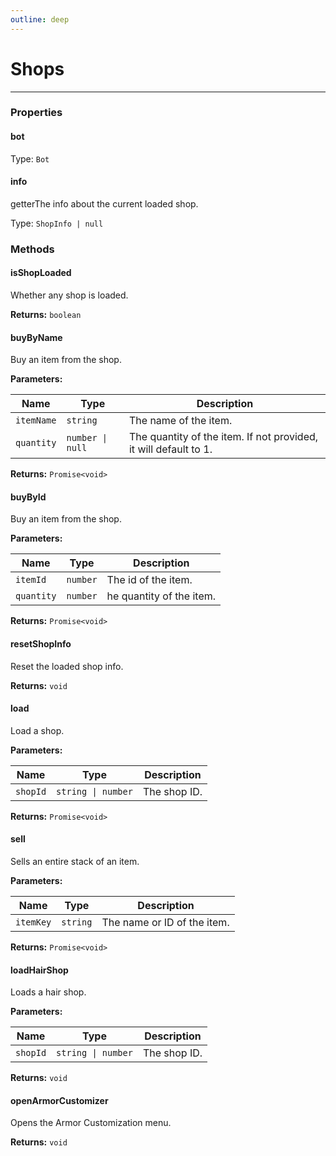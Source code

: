 ```yaml
---
outline: deep
---
```


# Shops

---

### Properties

#### bot

Type: `Bot`

#### info

​<Badge type="info">getter</Badge>The info about the current loaded shop.

Type: `ShopInfo | null`

### Methods

#### isShopLoaded

Whether any shop is loaded.

**Returns:** `boolean`

#### buyByName

Buy an item from the shop.

**Parameters:**

| Name | Type | Description |
|------|------|-------------|
| `itemName` | `string` | The name of the item. |
| `quantity` | `number \| null` | The quantity of the item. If not provided, it will default to 1. |

**Returns:** `Promise<void>`

#### buyById

Buy an item from the shop.

**Parameters:**

| Name | Type | Description |
|------|------|-------------|
| `itemId` | `number` | The id of the item. |
| `quantity` | `number` | he quantity of the item. |

**Returns:** `Promise<void>`

#### resetShopInfo

Reset the loaded shop info.

**Returns:** `void`

#### load

Load a shop.

**Parameters:**

| Name | Type | Description |
|------|------|-------------|
| `shopId` | `string \| number` | The shop ID. |

**Returns:** `Promise<void>`

#### sell

Sells an entire stack of an item.

**Parameters:**

| Name | Type | Description |
|------|------|-------------|
| `itemKey` | `string` | The name or ID of the item. |

**Returns:** `Promise<void>`

#### loadHairShop

Loads a hair shop.

**Parameters:**

| Name | Type | Description |
|------|------|-------------|
| `shopId` | `string \| number` | The shop ID. |

**Returns:** `void`

#### openArmorCustomizer

Opens the Armor Customization menu.

**Returns:** `void`

